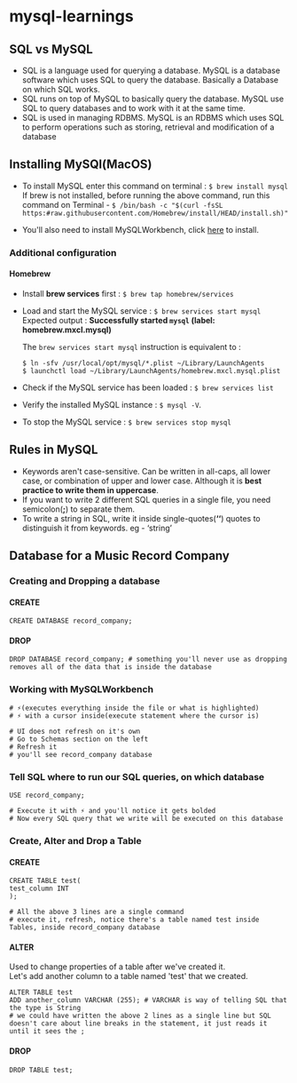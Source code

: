 # mysql-learnings

## SQL vs MySQL

- SQL is a language used for querying a database. MySQL is a database software which uses SQL to query the database. Basically a Database on which SQL works.
- SQL runs on top of MySQL to basically query the database. MySQL use SQL to query databases and to work with it at the same time.
- SQL is used in managing RDBMS. MySQL is an RDBMS which uses SQL to perform operations such as storing, retrieval and modification of a database

## Installing MySQl(MacOS)

- To install MySQL enter this command on terminal : `$ brew install mysql`  
If brew is not installed, before running the above command, run this command on Terminal - `$ /bin/bash -c "$(curl -fsSL https:#raw.githubusercontent.com/Homebrew/install/HEAD/install.sh)"`

- You'll also need to install MySQLWorkbench, click [here](https:#dev.mysql.com/downloads/workbench/) to install.

### Additional configuration

#### **Homebrew**

- Install **brew services** first : `$ brew tap homebrew/services`
- Load and start the MySQL service : `$ brew services start mysql`  
Expected output : **Successfully started `mysql` (label: homebrew.mxcl.mysql)**
    
    The `brew services start mysql` instruction is equivalent to :
    
    ```
    $ ln -sfv /usr/local/opt/mysql/*.plist ~/Library/LaunchAgents
    $ launchctl load ~/Library/LaunchAgents/homebrew.mxcl.mysql.plist
    
    ```
    
- Check if the MySQL service has been loaded : `$ brew services list`
- Verify the installed MySQL instance : `$ mysql -V`.  
- To stop the MySQL service : `$ brew services stop mysql`

## Rules in MySQL

- Keywords aren't case-sensitive. Can be written in all-caps, all lower case, or combination of upper and lower case. Although it is **best practice to write them in uppercase**.   
- If you want to write 2 different SQL queries in a single file, you need semicolon(**;**) to separate them.
- To write a string in SQL, write it inside single-quotes(**‘‘**) quotes to distinguish it from keywords. eg - ‘string’

## Database for a Music Record Company

### Creating and Dropping a database
#### CREATE
```
CREATE DATABASE record_company;
```
#### DROP
```
DROP DATABASE record_company; # something you'll never use as dropping removes all of the data that is inside the database
```

### Working with MySQLWorkbench
```
# ⚡️(executes everything inside the file or what is highlighted) 
# ⚡️ with a cursor inside(execute statement where the cursor is)

# UI does not refresh on it's own
# Go to Schemas section on the left
# Refresh it
# you'll see record_company database
```

### Tell SQL where to run our SQL queries, on which database
```
USE record_company;

# Execute it with ⚡️ and you'll notice it gets bolded
# Now every SQL query that we write will be executed on this database
```

### Create, Alter and Drop a Table
#### CREATE
```
CREATE TABLE test(
test_column INT
);

# All the above 3 lines are a single command
# execute it, refresh, notice there's a table named test inside Tables, inside record_company database
```
#### ALTER
Used to change properties of a table after we've created it.  
Let's add another column to a table named 'test' that we created.
```
ALTER TABLE test
ADD another_column VARCHAR (255); # VARCHAR is way of telling SQL that the type is String
# we could have written the above 2 lines as a single line but SQL doesn't care about line breaks in the statement, it just reads it until it sees the ;
```
#### DROP
```
DROP TABLE test;
```